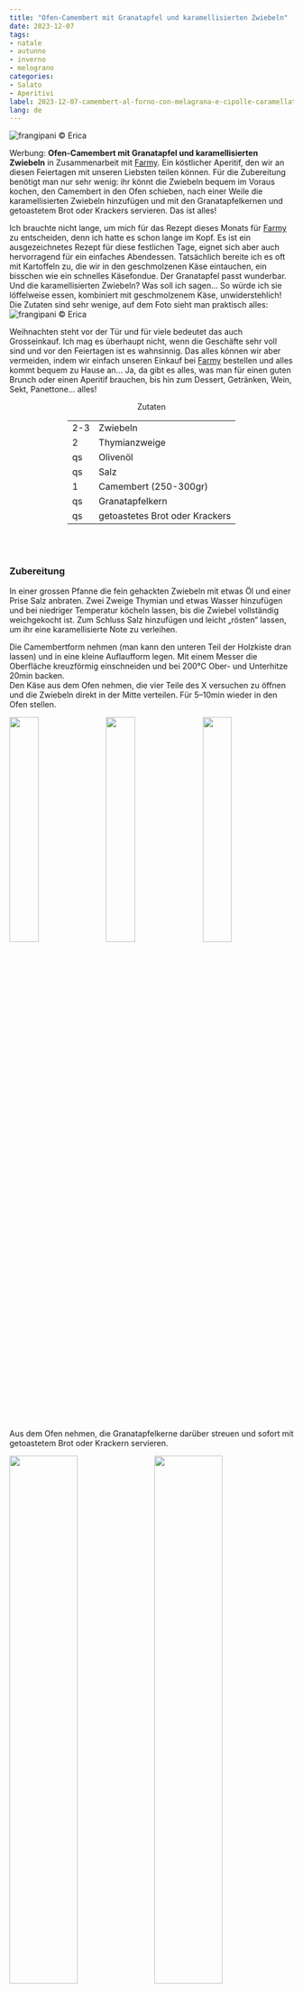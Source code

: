 ```yaml
---
title: "Ofen-Camembert mit Granatapfel und karamellisierten Zwiebeln"
date: 2023-12-07
tags: 
- natale
- autunno
- inverno
- melograno
categories:
- Salato
- Aperitivi 
label: 2023-12-07-camembert-al-forno-con-melagrana-e-cipolle-caramellate
lang: de
---
```

![](../2023-12-07-camembert-al-forno-con-melagrana-e-cipolle-caramellate/header.jpeg "frangipani © Erica")

Werbung: **Ofen-Camembert mit Granatapfel und karamellisierten Zwiebeln** in Zusammenarbeit mit <a href="https://www.farmy.ch" target="_blank">Farmy</a>. Ein köstlicher Aperitif, den wir an diesen Feiertagen mit unseren Liebsten teilen können. Für die Zubereitung benötigt man nur sehr wenig: ihr könnt die Zwiebeln bequem im Voraus kochen, den Camembert in den Ofen schieben, nach einer Weile die karamellisierten Zwiebeln hinzufügen und mit den Granatapfelkernen und getoastetem Brot oder Krackers servieren. Das ist alles!

Ich brauchte nicht lange, um mich für das Rezept dieses Monats für <a href="https://www.farmy.ch" target="_blank">Farmy</a> zu entscheiden, denn ich hatte es schon lange im Kopf. Es ist ein ausgezeichnetes Rezept für diese festlichen Tage, eignet sich aber auch hervorragend für ein einfaches Abendessen. Tatsächlich bereite ich es oft mit Kartoffeln zu, die wir in den geschmolzenen Käse eintauchen, ein bisschen wie ein schnelles Käsefondue. Der Granatapfel passt wunderbar. Und die karamellisierten Zwiebeln? Was soll ich sagen... So würde ich sie löffelweise essen, kombiniert mit geschmolzenem Käse, unwiderstehlich! Die Zutaten sind sehr wenige, auf dem Foto sieht man praktisch alles:
![](../2023-12-07-camembert-al-forno-con-melagrana-e-cipolle-caramellate/spesa.jpeg "frangipani © Erica")

Weihnachten steht vor der Tür und für viele bedeutet das auch Grosseinkauf. Ich mag es überhaupt nicht, wenn die Geschäfte sehr voll sind und vor den Feiertagen ist es wahnsinnig. Das alles können wir aber vermeiden, indem wir einfach unseren Einkauf bei <a href="https://www.farmy.ch" target="_blank">Farmy</a> bestellen und alles kommt bequem zu Hause an... Ja, da gibt es alles, was man für einen guten Brunch oder einen Aperitif brauchen, bis hin zum Dessert, Getränken, Wein, Sekt, Panettone... alles!

<div id="wrapper" style="text-align: center">
  <div id="yourdiv" style="display: inline-block;">
    <div class="ingredients" itemscope itemtype="http://schema.org/Recipe">
      <span itemprop="name" style="display:none;">Ofen-Camembert mit Granatapfel und karamellisierten Zwiebeln</span>
      <span itemprop="recipeCategory" style="display:none;">Herzhaftes</span>
      <img itemprop="image" style="display:none;" class="ignore-gallery-item" src="../2023-12-07-camembert-al-forno-con-melagrana-e-cipolle-caramellate/header.jpeg"/>
      <span itemprop="author" style="display:none;">Erica Raiano</span>
      <span itemprop="description" style="display:none;">Ofen-Camembert mit Granatapfel und karamellisierten Zwiebeln, ein köstlicher Aperitif, den wir an diesen Feiertagen mit unseren Liebsten teilen können.</span>
      <div class="ingredients-title">Zutaten</div>
      <table>
        <tbody>
          <tr itemprop="recipeIngredient">
            <td>2-3</td>
            <td>Zwiebeln</td>
          </tr>
          <tr itemprop="recipeIngredient">
            <td>2</td>
            <td>Thymianzweige</td>
          </tr> 
          <tr itemprop="recipeIngredient">
            <td>qs</td>
            <td>Olivenöl</td>
          </tr>  
          <tr itemprop="recipeIngredient">
            <td>qs</td>
            <td>Salz</td>
          </tr>  
          <tr itemprop="recipeIngredient">
            <td>1</td>
            <td>Camembert (250-300gr)</td>
          </tr>      
          <tr itemprop="recipeIngredient">
            <td>qs</td>
            <td>Granatapfelkern</td>
          </tr>      
          <tr itemprop="recipeIngredient">
            <td>qs</td>
            <td>getoastetes Brot oder Krackers</td>
          </tr>
        </tbody>
      </table>
      <br></br>
    </div>
  </div>
</div>


<h3>
  <font color="grey">
    <i class="fa-solid fa-gears"></i>
  </font> Zubereitung
</h3>

In einer grossen Pfanne die fein gehackten Zwiebeln mit etwas Öl und einer Prise Salz anbraten. Zwei Zweige Thymian und etwas Wasser hinzufügen und bei niedriger Temperatur köcheln lassen, bis die Zwiebel vollständig weichgekocht ist. Zum Schluss Salz hinzufügen und leicht „rösten“ lassen, um ihr eine karamellisierte Note zu verleihen.

Die Camembertform nehmen (man kann den unteren Teil der Holzkiste dran lassen) und in eine kleine Auflaufform legen. Mit einem Messer die Oberfläche kreuzförmig einschneiden und bei 200°C Ober- und Unterhitze 20min backen.
<br />
Den Käse aus dem Ofen nehmen, die vier Teile des X versuchen zu öffnen und die Zwiebeln direkt in der Mitte verteilen. Für 5–10min wieder in den Ofen stellen.
<p>
  <div style="width: 100%; margin-bottom: 0">
    <img style="float: left; width: 32%; margin-right: 1%;" src="../2023-12-07-camembert-al-forno-con-melagrana-e-cipolle-caramellate/cipolle.jpeg" alt="" title="frangipani © Erica" />
    <img style="float: left; width: 32%; margin-right: 1%; margin-left: 1%;" src="../2023-12-07-camembert-al-forno-con-melagrana-e-cipolle-caramellate/camembert.jpeg" alt="" title="frangipani © Erica" />
    <img style="float: left; width: 32%; margin-left: 1%;" src="../2023-12-07-camembert-al-forno-con-melagrana-e-cipolle-caramellate/teglia.jpeg" alt="" title="frangipani © Erica" />
    <div style="clear: both"></div>
  </div>
</p>

Aus dem Ofen nehmen, die Granatapfelkerne darüber streuen und sofort mit getoastetem Brot oder Krackern servieren.
<p>
  <div style="width: 100%; margin-bottom: 0">
    <img style="float: left; width: 49%; margin-right: 1%" src="../2023-12-07-camembert-al-forno-con-melagrana-e-cipolle-caramellate/risultato1.jpeg" alt="" title="frangipani © Erica" />
    <img style="float: left; width: 49%; margin-left: 1%" src="../2023-12-07-camembert-al-forno-con-melagrana-e-cipolle-caramellate/risultato2.jpeg" alt="" title="frangipani © Erica" />
    <div style="clear: both;"></div>
  </div>
</p>

<p>
  <div style="width: 100%; margin-bottom: 0">
    <img style="float: left; width: 49%; margin-right: 1%" src="../2023-12-07-camembert-al-forno-con-melagrana-e-cipolle-caramellate/risultato3.jpeg" alt="" title="frangipani © Erica" />
    <img style="float: left; width: 49%; margin-left: 1%" src="../2023-12-07-camembert-al-forno-con-melagrana-e-cipolle-caramellate/risultato4.jpeg" alt="" title="frangipani © Erica" />
    <div style="clear: both;"></div>
  </div>
</p>

<p>
  <div style="width: 100%; margin-bottom: 0">
    <img style="float: left; width: 49%; margin-right: 1%" src="../2023-12-07-camembert-al-forno-con-melagrana-e-cipolle-caramellate/risultato5.jpeg" alt="" title="frangipani © Erica" />
    <img style="float: left; width: 49%; margin-left: 1%" src="../2023-12-07-camembert-al-forno-con-melagrana-e-cipolle-caramellate/risultato6.jpeg" alt="" title="frangipani © Erica" />
    <div style="clear: both;"></div>
  </div>
</p>

<p>
  <div style="width: 100%; margin-bottom: 0">
    <img style="float: left; width: 49%; margin-right: 1%" src="../2023-12-07-camembert-al-forno-con-melagrana-e-cipolle-caramellate/risultato7.jpeg" alt="" title="frangipani © Erica" />
    <img style="float: left; width: 49%; margin-left: 1%" src="../2023-12-07-camembert-al-forno-con-melagrana-e-cipolle-caramellate/risultato8.jpeg" alt="" title="frangipani © Erica" />
    <div style="clear: both;"></div>
  </div>
</p>

<p>
  <div style="width: 100%; margin-bottom: 0">
    <img style="float: left; width: 49%; margin-right: 1%" src="../2023-12-07-camembert-al-forno-con-melagrana-e-cipolle-caramellate/risultato9.jpeg" alt="" title="frangipani © Erica" />
    <img style="float: left; width: 49%; margin-left: 1%" src="../2023-12-07-camembert-al-forno-con-melagrana-e-cipolle-caramellate/risultato10.jpeg" alt="" title="frangipani © Erica" />
    <div style="clear: both;"></div>
  </div>
</p>

<h4>Buon appetito
  <font color="red">
    <i class="fa-regular fa-face-smile"></i>
  </font>
</h4>